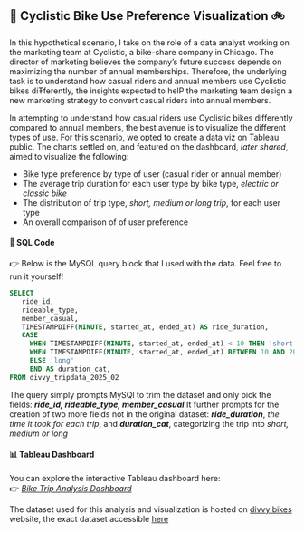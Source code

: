 ## 🚀 Cyclistic Bike Use Preference Visualization 🚲
In this hypothetical scenario, I take on the role of a data analyst working on the marketing team at Cyclistic, a bike-share company in Chicago. The director of marketing believes the company’s future success depends on maximizing the number of annual memberships. Therefore, the underlying task is to understand how casual riders and annual members use Cyclistic bikes diŦferently, the insights expected to helP the marketing team design a new marketing strategy to convert casual riders into annual members. 

In attempting to understand how casual riders use Cyclistic bikes differently compared to annual members, the best avenue is to visualize the different types of use. For this scenario, we opted to create a data viz on Tableau public. The charts settled on, and featured on the dashboard, *later shared*, aimed to visualize the following:
- Bike type preference by type of user (casual rider or annual member)
- The average trip duration for each user type by bike type, *electric or classic bike*
- The distribution of trip type, *short, medium or long trip*, for each user type
- An overall comparison of of user preference


#### 📝 SQL Code
👉 Below is the MySQL query block that I used with the data. Feel free to run it yourself!



```sql
SELECT 
   ride_id,
   rideable_type,  
   member_casual,
   TIMESTAMPDIFF(MINUTE, started_at, ended_at) AS ride_duration,
   CASE
     WHEN TIMESTAMPDIFF(MINUTE, started_at, ended_at) < 10 THEN 'short'
     WHEN TIMESTAMPDIFF(MINUTE, started_at, ended_at) BETWEEN 10 AND 20 THEN 'medium'
     ELSE 'long'
     END AS duration_cat,
FROM divvy_tripdata_2025_02
```
The query simply prompts MySQl to trim the dataset and only pick the fields: ***ride_id, rideable_type, member_casual*** 
It further prompts for the creation of two more fields not in the original dataset: ***ride_duration***, *the time it took for each trip*, and ***duration_cat***, categorizing the trip into *short, medium or long* 

#### 📊 Tableau Dashboard
You can explore the interactive Tableau dashboard here:  
👉 [*Bike Trip Analysis Dashboard*](https://public.tableau.com/app/profile/vincent.otieno7871/viz/BikesShare_17417945426040/Dashboard1)  

The dataset used for this analysis and visualization is hosted on [divvy bikes](https://divvy-tripdata.s3.amazonaws.com/index.html) website, the exact dataset accessible [here](https://divvy-tripdata.s3.amazonaws.com/202502-divvy-tripdata.zip)

